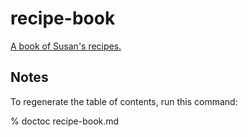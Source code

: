 recipe-book
===========

[A book of Susan's recipes.](recipe-book.md)




## Notes

To regenerate the table of contents, run this command:

  % doctoc recipe-book.md

